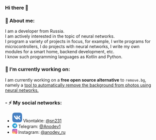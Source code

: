 ### Hi there 👋
### :bust_in_silhouette: About me:
I am a developer from Russia. \
I am actively interested in the topic of neural networks. \
I program a variety of projects in focus, for example, I write programs for microcontrollers, I do projects with neural networks, I write my own modules for a smart home, backend development, etc. \
I know such programming languages as Kotlin and Python.
### 🔭 I’m currently working on:
I am currently working on a **free open source alternative** to `remove.bg`, namely a [tool to automatically remove the background from photos using neural networks.](https://github.com/OPHoperHPO/image-background-remove-tool)
### - ⚡ My social networks: 
* ![](/assets/imgs/vk_logo.png) Vkontakte: [@sn231](https://vk.com/sn231)
* ![](/assets/imgs/telegram_logo.png) Telegram: [@Anodev1](https://t.me/anodev1)
* ![](/assets/imgs/instagram_logo.png) Instagram: [@anodev_ru](https://www.instagram.com/anodev_ru/)
<!--
**OPHoperHPO/OPHoperHPO** is a ✨ _special_ ✨ repository because its `README.md` (this file) appears on your GitHub profile.

Here are some ideas to get you started:

- 🔭 I’m currently working on ...
- 🌱 I’m currently learning ...
- 👯 I’m looking to collaborate on ...
- 🤔 I’m looking for help with ...
- 💬 Ask me about ...
- 📫 How to reach me: ...
- 😄 Pronouns: ...
- ⚡ Fun fact: ...
-->
